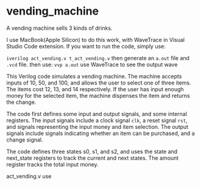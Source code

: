 # vending_machine
A vending machine sells 3 kinds of drinks.

I use MacBook(Apple Silicon) to do this work, with WaveTrace in Visual Studio Code extension. If you want to run the code, simply use:

`iverilog act_vending.v t_act_vending.v`
then generate an `a.out` file and `.vcd` file.
then use:
`vvp a.out`
use WaveTrace to see the output wave

This Verilog code simulates a vending machine. The machine accepts inputs of 10, 50, and 100, and allows the user to select one of three items. The items cost 12, 13, and 14 respectively. If the user has input enough money for the selected item, the machine dispenses the item and returns the change.

The code first defines some input and output signals, and some internal registers. The input signals include a clock signal `clk`, a reset signal `rst`, and signals representing the input money and item selection. The output signals include signals indicating whether an item can be purchased, and a change signal.

The code defines three states s0, s1, and s2, and uses the state and next_state registers to track the current and next states. The amount register tracks the total input money.


act_vending.v use
